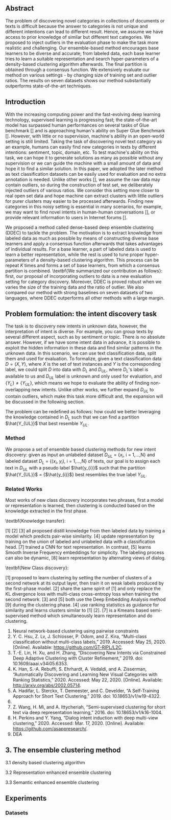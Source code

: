 ## Abstract

The problem of discovering novel categories in collections of documents or texts is difficult because the answer to categories is not unique and different intentions can lead to different result. Hence, we assume we have access to prior knowledge of similar but different text categories. We proposed to inject outliers in the evaluation phase to make the task more realistic and challenging. Our ensemble-based method encourages base learners to be diverse and accurate; from labeled data, each base learner tries to learn a suitable representation and search hyper-parameters of a density-based clustering algorithm afterwards. The final partition is obtained through a consensus function. We extensively evaluate our method on various settings - by changing size of training set and outlier ratios. The results on seven datasets shows our method substantially outperforms state-of-the-art techniques. 

## Introduction

With the increasing computing power and the fast-evolving deep learning technology, supervised learning is progressing fast; the state-of-the-art model has surpassed human performances on several tasks of Glue benchmark [] and is approaching human's ability on Super Glue Benchmark []. However, with little or no supervision, machine's ability in an open-world setting is still limited. Taking the task of discovering novel text category as an example,  humans can easily find new categories in texts by different intentions:  sentiment, topic, domain, etc. To test machine's ability on this task, we can hope it to generate solutions as many as possible without any supervision or we can guide the machine with a small amount of data and hope it to find a similar solution. In this paper, we adopted the later method as text classification datasets can be easily used for evaluation and no extra annotation is needed. Unlike other works [], we assume the raw data may contain outliers, so during the construction of test set, we deliberately injected outliers of various ratios. We consider this setting more closer to real open set data and hope machine can extract clusters with little outliers for purer clusters may easier to be processed afterwards. Finding new categories in this noisy setting is essential in many scenarios, for example, we may want to find novel intents in human-human conversations [], or provide relevant information to users in Internet forums [].

We proposed a method called dense-based deep ensemble clustering (DDEC) to tackle the problem. The motivation is to extract knowledge from labeled data as much as possible by means of constructing diverse base learners and apply a consensus function afterwards that takes advantages of individual results. For a base learner, a part of labeled data is used to learn a better representation, while the rest is used to tune proper hyper-parameters of a density-based clustering algorithm. This process can be repeat $K$ times and forms a set of base learners, from which a consensus partition is combined. \textbf{We summarized our contribution as follows}: first, our proposal of incorporating outliers to data is a new evaluation setting for category discovery. Moreover, DDEC is proved robust when we varies the size of the training data and the ratio of outlier. We also compared our method with strong baselines on seven datasets of two languages, where DDEC outperforms all other methods with a large margin.

## Problem formulation: the intent discovery task

The task is to discovery new intents in unknown data, however, the interpretation of intent is diverse. For example, you can group texts by several different aspect, such as by sentiment or topic. There is no absolute answer. However, if we have some intent data in advance, it is possible to exploit the hidden information in these data and find similar patterns in the unknown data. In this scenario, we can use text classification data, split them and used for evaluation. To formalize,  given a text classification data $D=\left(X, Y\right)$, where $X$ is the set of text instances and $Y$ is the corresponding label, we could split $D$ into data with $D_{L}$ and $D_{UL}$, where $D_{L}$'s label is available to us and $D_{UL}$ label is unknown and only used for evaluation, and $\left\{Y_{L}\right\} \neq\left\{Y_{UL}\right\}$, which means we hope to evaluate the ability of finding non-overlapping new intents. Unlike other works, we further expand $D_{UL}$ to contain outliers, which make this task more difficult and, the expansion will be discussed in the following section.

The problem can be redefined as follows: how could we better leveraging the knowledge contained in $D_{L}$ such that we can find a partition $\hat{Y_{UL}}$ that best resemble $Y_{UL}$.

### Method

We propose a set of ensemble based clustering methods for new intent discovery: given as input an unlabeled dataset $D_{UL}$ = \{$x_{i}$, i = 1,...,N\} and labeled dataset $D_{L}$ = \{($x_{i}$, $y_{i}$), i = 1,...,N\} of texts, our goal is to assign each text in $D_{UL}$ with a pseudo label $\hat{y_{i}}$ such that the partition $\hat{Y_{UL}}$ = \{$\hat{y_{i}}$\} best resembles the true label $Y_{UL}$.



### Related Works

Most works of new class discovery incorporates two phrases, first a model or representation is learned, then clustering is conducted based on the knowledge extracted in the first phase. 

\textbf{Knowledge transfer}:

[1] [2] [3] all proposed distill knowledge from then labeled data by training a model which predicts pair-wise similarity. [4] update representation by training on the union of labeled and unlabeled data with a classification head. [7] trained a CNN for text representation. In contrast,  [5] learns Smooth Inverse Frequency embeddings for simplicity. The labeling process can also be dynamic, [8] learn representation by alternating views of dialog.

\textbf{New Class discovery}:

[1] proposed to learn clustering by setting the number of clusters of a second network at its output layer, then train it on weak labels produced by the first-phase model. [2] share the same spirit of [1] and only replace the KL divergence loss with multi-class cross-entropy loss when training the second network. [3] and [5] both use the Deep Embedding Analysis method [9] during the clustering phase. [4] use ranking statistics as guidance for similarity and learns clusters similar to [1] [2]. [7] is a Kmeans based semi-supervised method which simultaneously learn representation and do clustering.



1. Neural network-based clustering using pairwise constraints
2. Y. C. Hsu, Z. Lv, J. Schlosser, P. Odom, and Z. Kira, “Multi-class classification without multi-class labels,” 2019. Accessed: May 25, 2020. [Online]. Available: https://github.com/GT-RIPL/L2C.
3. T.-E. Lin, H. Xu, and H. Zhang, “Discovering New Intents via Constrained Deep Adaptive Clustering with Cluster Refinement,” 2019. doi: 10.1609/aaai.v34i05.6353.
4. K. Han, S.-A. Rebuffi, S. Ehrhardt, A. Vedaldi, and A. Zisserman, “Automatically Discovering and Learning New Visual Categories with Ranking Statistics,” 2020. Accessed: May 22, 2020. [Online]. Available: http://arxiv.org/abs/2002.05714.
5. A. Hadifar, L. Sterckx, T. Demeester, and C. Develder, “A Self-Training Approach for Short Text Clustering,” 2019. doi: 10.18653/v1/w19-4322.
6. 
7. Z. Wang, H. Mi, and A. Ittycheriah, “Semi-supervised clustering for short text via deep representation learning,” 2016. doi: 10.18653/v1/k16-1004.
8. H. Perkins and Y. Yang, “Dialog intent induction with deep multi-view clustering,” 2020. Accessed: Mar. 17, 2020. [Online]. Available: https://github.com/asappresearch/.
9. DEA

## 3. The ensemble clustering method

3.1 density based clustering algorithm

3.2 Representation enhanced ensemble clustering

3.3 Semantic enhanced ensemble clustering

## Experiments

### Datasets



